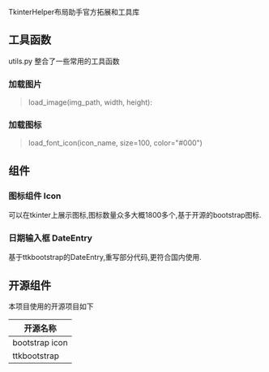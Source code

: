 TkinterHelper布局助手官方拓展和工具库

## 工具函数

utils.py 整合了一些常用的工具函数

### 加载图片

> load_image(img_path, width, height):

### 加载图标

> load_font_icon(icon_name, size=100, color="#000")

## 组件

### 图标组件 Icon

可以在tkinter上展示图标,图标数量众多大概1800多个,基于开源的bootstrap图标.

### 日期输入框 DateEntry

基于ttkbootstrap的DateEntry,重写部分代码,更符合国内使用.

## 开源组件

本项目使用的开源项目如下

| 开源名称           |
|----------------|
| bootstrap icon |
| ttkbootstrap   |



